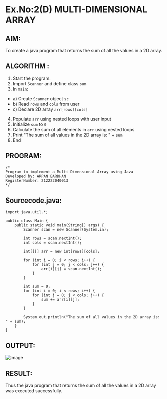 # Ex.No:2(D) MULTI-DIMENSIONAL ARRAY

## AIM:
To create a java program that returns the sum of all the values in a 2D array.

## ALGORITHM :
1.	Start the program.
2.	Import `Scanner` and define class `sum`
3.	In `main`:
-	a) Create `Scanner` object `sc`
-	b) Read `rows` and `cols` from user
-	c) Declare 2D array `arr[rows][cols]`
4.	Populate `arr` using nested loops with user input
5.	Initialize `sum` to `0`
6.	Calculate the sum of all elements in `arr` using nested loops
7.	Print "The sum of all values in the 2D array is: " + `sum`
8.	End



## PROGRAM:
 ```
/*
Program to implement a Multi Dimensional Array using Java
Developed by: ARPAN BARDHAN
RegisterNumber: 212222040013
*/
```

## Sourcecode.java:
```
import java.util.*;

public class Main {
    public static void main(String[] args) {
        Scanner scan = new Scanner(System.in);

        int rows = scan.nextInt();
        int cols = scan.nextInt();

        int[][] arr = new int[rows][cols];

        for (int i = 0; i < rows; i++) {
            for (int j = 0; j < cols; j++) {
                arr[i][j] = scan.nextInt();
            }
        }

        int sum = 0;
        for (int i = 0; i < rows; i++) {
            for (int j = 0; j < cols; j++) {
                sum += arr[i][j];
            }
        }

        System.out.println("The sum of all values in the 2D array is: " + sum);
    }
}
```

## OUTPUT:

![image](https://github.com/user-attachments/assets/e9561bda-02cc-47d4-b256-8f39b30b91c6)

## RESULT:
Thus the java program that returns the sum of all the values in a 2D array was executed successfully.


